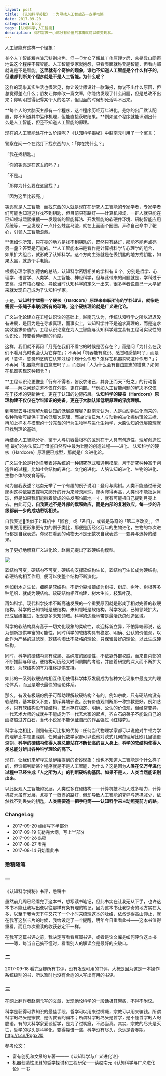 ```yaml
---
layout: post
title: 《认知科学揭秘》 ：为寻找人工智能造一支手电筒
date: 2017-09-20
categories: blog
tags: [认知科学,人工智能]
description: 你只需做一小部分有价值的事情就可以改变现状。
---
```


人工智能有这样一个怪象：

某个人工智能程序演示特别出色，但一旦大众了解其工作原理之后，总是异口同声地说这个程序不算智能。人工智能专家就抱怨，只看表面就称赞是智能，但看内部就说是不是智能。**这里就有个奇妙的现象，谁也不知道人工智能是个什么样子的，但谁都判断某个程序就是不是人工智能。为什么呢？**

这样的现象其实生活也很常见，你让设计师设计一款海报，你说不出什么原因，但总觉得差点什么；朋友让你修改一篇文章，你隐约发现了什么问题，但是总改不出来；你明明觉得记得某个人的名字，但见面的时候却死活叫不出来。

**每个人的大脑天生都有一个程序，这个程序历经万年进化，是你的出厂默认配置，你不知道其中运作机理，但能直接获取结果。**例如这个程序就能识别出什么是人工智能，但还不知道人工智能的原理。

现在的人工智能处在什么阶段呢？《认知科学揭秘》中赵南元引用了一个寓言：

警察在问一个在路灯下找东西的人：「你在找什么？」

「我在找钥匙。」

「你的钥匙是在这丢的吗？」

「不是。」

「那你为什么要在这里找？」

「因为这里比较亮。」

钥匙就是人工智能，而找东西的人就是现在在研究人工智能的专家学者，专家学者们可能也知道这样找不到钥匙，但目前只有路灯——计算机领域，一群人就只能在已知领域熙熙攘攘——发现新的智能算法、开发智能的软硬件环境、研制智能应用系统等，一旦发现了一点什么蛛丝马迹，就在上面画个圈圈，声称自己命中了靶心，引领人工智能浪潮。

**但如你所知，只在亮的地方是找不到钥匙的，既然只有路灯，那能不能再点亮另一盏？答案是可能的。**人工智能本来是看作是计算机科学与心理学的组合，如果扩大组合，就形成了认知科学。这个方向主张就是在丢钥匙的地方找钥匙，如果太黑，就造个手电筒。

根据心理学家加德纳的总结，认知科学密切相关的学科有 6 个，分别是哲学、心理学、语言学、人类学、人工智能、神经科学，但与此带来的问题就是，学科过于支离，没有核心理论，导致当时认知科学的定义一出来，很多学者说自己一大早醒来就发现自己成为了认知科学家。

于是，**认知科学亟需一个硬核（Hardcore）原理来串联所有的学科知识，就像是需要一条绳子串联起所有的珍珠，这个硬核理论就是广义进化论。**

广义进化论建立在工程认识论的基础上，赵南元认为，传统认知科学之所以迟迟没有进展，是因为是在寻求真理，而事实上，认知科学并不是追求真理的，而是追求实效追求价值的。工程认识论意在为人工智能与认知科学建立具有工程可实现性的认识论，转变看待问题的角度。

这样，我们就不再问「月亮在我们不看它的时候是否存在？」而是问「为什么在我们不看月亮时也会认为它存在」；不再问「机器能有意识、感觉和感情吗？」而是问「意识、感觉和感情在认知过程中起什么作用？怎样在机器实现这种作用？」；不再问「机器能有自由意志吗？」，而是问「人为什么会有自由意志的错觉？如何在机器实现这种错觉？」

**工程认识论更像是「行有不得者，皆反求诸己，其身正而天下归之」的行动哲学——解决问题之道不仅在外部，更在内部。**例如人工智能问题的解决不仅仅在于技术的更新换代，更在于认知的边际拓展。**认知科学的硬核（Hardcore）原理构建不仅仅在学科知识的完备，更在于大脑认知低层原理的深度理解。**

到哪里去寻找理解大脑认知的低层原理呢？赵南元认为，人是由动物进化而来的，各种动物可提供丰富的低层次原理，而进化论已为人与动物的进化提供理论支撑，再加上样本与模型的十分完备的行为生物学与进化生物学，大脑认知的低层原理就已找到理论基础。

再结合人工智能分析，鉴于人与机器最根本的区别在于人具有创造性，理解创造过程 最好的办法莫过于借鉴自然界中最为壮丽的创造过程——进化。 认知科学的硬核（Hardcore）原理便已成型，那就是广义进化论。

 广义进化论是针对自我表述系统的一种研究范式和通用模型，用于研究种种富于创造性的过程，比如社会结构的进化、文化的进化、人脑认知的进化、生物的进化、生物个体的发育等等。
 
何为自我表述？赵南元举了一个有趣的例子说明：登月与爬树。人类不能通过研究爬树这种依靠支撑物来爬升的行为来登录月球，爬树爬得再高，人类也不能抵达月球，但是如果我们能揪着赞成的头发哪怕离地一寸，就有可能把自己提到月亮上去。由此可见，**自我表述不是外部的累积效应，而是内部的复利效应，每一步的升级都前一步的成功密切相关。**

自我表述类似于计算机中「嵌套」或「递归」，或者是马奇的「第二序改变」，但如果要用更形象更有力的例子类比，那便是历经亿万年的生物进化，生物的每次进行都是自我表述，你现在看到的动物无不是无数次自我表述——变异与选择的结果。

为了更好地解释广义进化论，赵南元提出了软硬结构模型。

![](http://openmindclub.qiniudn.com/omt/CognitiveScienceReveals.jpg)

软结构可变，硬结构不可变，硬结构支撑软结构生长，软结构可生长成为硬结构，软硬结构相互作用，便可以使整个结构不断演化。

例如树木之生长，细胞是软结构，不断分裂增殖成为树枝、树皮、树叶、树根等多种组织，就成为硬结构。软硬结构相互构建，树木生长，枝繁叶茂。

再如科学。现代科学技术不断高速发展的一个重要原因就是形成了相对完善的软硬结构。科学的已知领域是硬结构，未知领域是软结构。科学发展，已知领域扩大，形成层级推进，发现更多未知领域。科学的边缘地带是最活跃的创造区域。

科学的软结构具有高于一切文化现象的柔软性，欢迎标新立异，不怕异端邪说，这为创新提供丰富的可能性，同时科学的软结构具有稳定、明确、公认的价值观，以此作为严格的过滤器，软结构淘汰不及格的理论，只保留最好的理论，以此生成硬结构。

同时，科学的硬结构具有成熟、高纯度的坚硬性，不依靠外部权威，而来自内部的不断推翻与印证。硬结构可历经大时间周期的考验，并随着研究的深入而不断扩大累积，为软结构的有力推移提供支持。

如此的一系列软硬结构相互作用使得科学体系发展成为各种文化现象中最庞大的理论体系，而且是增长最快的理论体系。

那么，有没有极端的例子可帮助理解软硬结构？有的。例如宗教，只有硬结构没有软结构，基本教义不变，排斥异端邪说。没有价值观判断那一种宗教更好。例如艺术，只有软结构没有硬结构，艺术存在稳定、明确、公认的价值观，但经常变异，一代艺术大师的成就并不能成为下一代艺术家的起点，齐白石的弟子不能说自己的画挤超过齐白石，当代小说家不能保证自己的作品强过《红楼梦》。

科学与之相比，则拥有无可比拟的优势：任何当代物理学家都可以说他对牛顿力学的理解比牛顿更深刻，任何当代数学家都可以说他对欧式几何的理解比欧几里德更深刻。**科学的硬结构使得人类总能站在不断长高的巨人身上，科学的软结构使得人类总能分辨出各种科学理论的高下。**

现在，让我们来解释文章伊始提到的奇妙现象：谁也不知道人工智能是个什么样子的，但谁都判断某个程序就是不是人工智能，为什么？这是因为**人类在亿万年进化过程中已经生成「人之所为人」的判断硬结构基因。如果不是人，人类当然能识别出来。**

以此返观人工智能的发展，人类过多在硬结构——计算机技术投入过多精力，计算机技术虽有发展，点亮了一盏盏的路灯，但却导致人工智能的变异与选择减少，依然找不到丢失的钥匙，**人类需要造一把手电筒——认知科学来主动照亮前方的路。**


### ChangeLog

- 2017-09-20 继续写下半部分
- 2017-09-19 勾勒完大纲，写上半部分
- 2017-09-28 憋稿
- 2017-08-27 看完
- 2017-08-14 开始看此书

### 憋稿随笔

### 一

《认知科学揭秘》书评，憋稿中

虽然前几周已经看完了这本书，想写读书笔记，但此书实在让我无从下手，也许这本书不能让我写出像以往那样有条有理的笔记，因为这本书让我惊奇的地方实在太多，以至于我今天下午又花了一个小时来梳理这本的脉络，依然觉得高山仰止，就在我写这张卡片的时候，我给设定了一个提醒，明年今日重看此书——这本书值得重看，而且每次重读的收获必定不一样。

在我写这篇书评之前，我决定写看看豆瓣书评，或者是论文库是如何评价这本书——嗯，每当自己搞不懂时，看看别人的解读会是最好的突破口。

### 二

2017-09-18 看完豆瓣所有书评，没有发现可用的书评，大概是因为这是一本操作系统级别的书，所以暂时也没有合适的人写出有用的书评。

### 三

在网上翻作者赵南元写的文章，发现他论科学的一段话极其带感，不得不附议。

科学是获得可靠知识的最佳手段，哲学可以用来过嘴瘾，宗教可以用来骗钱。所谓科学的尽头是宗教，是传教者的骗术；所谓科学的尽头是哲学，是不懂哲学的人的臆语。有的大科学家爱谈哲学，是为了过嘴瘾，不必当真。其实，宗教的尽头是灭亡，哲学的尽头是科学化，变得靠谱一些，科学没有尽头，永远是青春期。 http://t.cn/Rpgx2l0

参考论文：

- 富有创见和文采的专著———《认知科学与广义进化论》
- 机器创造性思维的哲学探讨和工程研究——读赵南元《认知科学与广义进化论》一书






